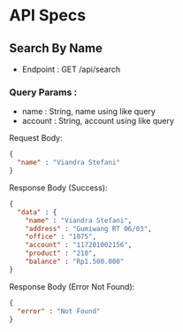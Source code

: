 # API Specs

## Search By Name

- Endpoint : GET /api/search

### Query Params :

- name : String, name using like query
- account : String, account using like query

Request Body:

```json
{
  "name" : "Viandra Stefani"
}
```

Response Body (Success):

```json
{
  "data" : {
    "name" : "Viandra Stefani",
    "address" : "Gumiwang RT 06/03",
    "office" : "1075",
    "account" : "117201002156",
    "product" : "210",
    "balance" : "Rp1.500.000"
}
```

Response Body (Error Not Found):
```json
{
  "error" : "Not Found"
}
```
